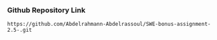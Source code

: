 ### **Github Repository Link**
```link
https://github.com/Abdelrahmann-Abdelrassoul/SWE-bonus-assignment-2.5-.git 
```